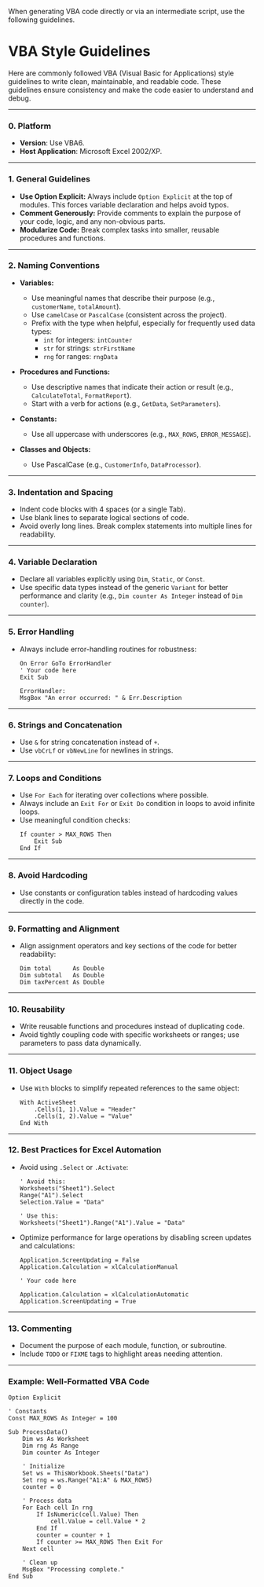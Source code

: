 When generating VBA code directly or via an intermediate script, use the following guidelines.

# **VBA Style Guidelines**

Here are commonly followed VBA (Visual Basic for Applications) style guidelines to write clean, maintainable, and readable code. These guidelines ensure consistency and make the code easier to understand and debug.

---

### **0. Platform**
- **Version**: Use VBA6.
- **Host Application**: Microsoft Excel 2002/XP.

---

### **1. General Guidelines**
- **Use Option Explicit:** Always include `Option Explicit` at the top of modules. This forces variable declaration and helps avoid typos.
- **Comment Generously:** Provide comments to explain the purpose of your code, logic, and any non-obvious parts.
- **Modularize Code:** Break complex tasks into smaller, reusable procedures and functions.

---

### **2. Naming Conventions**
- **Variables:**
  - Use meaningful names that describe their purpose (e.g., `customerName`, `totalAmount`).
  - Use `camelCase` or `PascalCase` (consistent across the project).
  - Prefix with the type when helpful, especially for frequently used data types:
    - `int` for integers: `intCounter`
    - `str` for strings: `strFirstName`
    - `rng` for ranges: `rngData`
  
- **Procedures and Functions:**
  - Use descriptive names that indicate their action or result (e.g., `CalculateTotal`, `FormatReport`).
  - Start with a verb for actions (e.g., `GetData`, `SetParameters`).

- **Constants:**
  - Use all uppercase with underscores (e.g., `MAX_ROWS`, `ERROR_MESSAGE`).

- **Classes and Objects:**
  - Use PascalCase (e.g., `CustomerInfo`, `DataProcessor`).

---

### **3. Indentation and Spacing**
- Indent code blocks with 4 spaces (or a single Tab).
- Use blank lines to separate logical sections of code.
- Avoid overly long lines. Break complex statements into multiple lines for readability.

---

### **4. Variable Declaration**
- Declare all variables explicitly using `Dim`, `Static`, or `Const`.
- Use specific data types instead of the generic `Variant` for better performance and clarity (e.g., `Dim counter As Integer` instead of `Dim counter`).

---

### **5. Error Handling**
- Always include error-handling routines for robustness:
  ```vba
  On Error GoTo ErrorHandler
  ' Your code here
  Exit Sub

  ErrorHandler:
  MsgBox "An error occurred: " & Err.Description
  ```

---

### **6. Strings and Concatenation**
- Use `&` for string concatenation instead of `+`.
- Use `vbCrLf` or `vbNewLine` for newlines in strings.

---

### **7. Loops and Conditions**
- Use `For Each` for iterating over collections where possible.
- Always include an `Exit For` or `Exit Do` condition in loops to avoid infinite loops.
- Use meaningful condition checks:
  ```vba
  If counter > MAX_ROWS Then
      Exit Sub
  End If
  ```

---

### **8. Avoid Hardcoding**
- Use constants or configuration tables instead of hardcoding values directly in the code.

---

### **9. Formatting and Alignment**
- Align assignment operators and key sections of the code for better readability:
  ```vba
  Dim total      As Double
  Dim subtotal   As Double
  Dim taxPercent As Double
  ```

---

### **10. Reusability**
- Write reusable functions and procedures instead of duplicating code.
- Avoid tightly coupling code with specific worksheets or ranges; use parameters to pass data dynamically.

---

### **11. Object Usage**
- Use `With` blocks to simplify repeated references to the same object:
  ```vba
  With ActiveSheet
      .Cells(1, 1).Value = "Header"
      .Cells(1, 2).Value = "Value"
  End With
  ```

---

### **12. Best Practices for Excel Automation**
- Avoid using `.Select` or `.Activate`:
  ```vba
  ' Avoid this:
  Worksheets("Sheet1").Select
  Range("A1").Select
  Selection.Value = "Data"

  ' Use this:
  Worksheets("Sheet1").Range("A1").Value = "Data"
  ```

- Optimize performance for large operations by disabling screen updates and calculations:
  ```vba
  Application.ScreenUpdating = False
  Application.Calculation = xlCalculationManual

  ' Your code here

  Application.Calculation = xlCalculationAutomatic
  Application.ScreenUpdating = True
  ```

---

### **13. Commenting**
- Document the purpose of each module, function, or subroutine.
- Include `TODO` or `FIXME` tags to highlight areas needing attention.

---

### **Example: Well-Formatted VBA Code**
```vba
Option Explicit

' Constants
Const MAX_ROWS As Integer = 100

Sub ProcessData()
    Dim ws As Worksheet
    Dim rng As Range
    Dim counter As Integer

    ' Initialize
    Set ws = ThisWorkbook.Sheets("Data")
    Set rng = ws.Range("A1:A" & MAX_ROWS)
    counter = 0

    ' Process data
    For Each cell In rng
        If IsNumeric(cell.Value) Then
            cell.Value = cell.Value * 2
        End If
        counter = counter + 1
        If counter >= MAX_ROWS Then Exit For
    Next cell

    ' Clean up
    MsgBox "Processing complete."
End Sub
```

